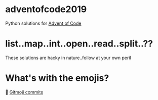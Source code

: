 # adventofcode2019
Python solutions for [Advent of Code](https://adventofcode.com/2019)

# list..map..int..open..read..split..??
These solutions are hacky in nature..follow at your own peril

# What's with the emojis? 
:small_red_triangle: [Gitmoji commits](https://github.com/carloscuesta/gitmoji)
